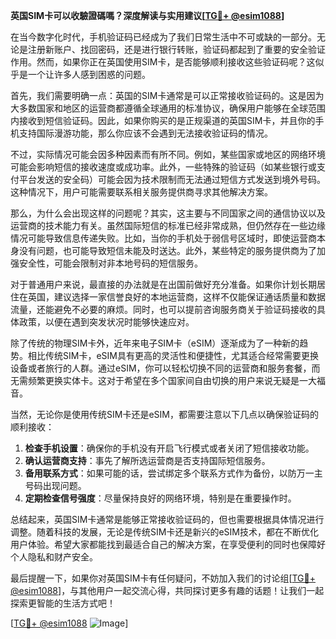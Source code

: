 **英国SIM卡可以收驗證碼嗎？深度解读与实用建议[[TG💪+ @esim1088](https://t.me/s/esim1088)]**

在当今数字化时代，手机验证码已经成为了我们日常生活中不可或缺的一部分。无论是注册新账户、找回密码，还是进行银行转账，验证码都起到了重要的安全验证作用。然而，如果你正在英国使用SIM卡，是否能够顺利接收这些验证码呢？这似乎是一个让许多人感到困惑的问题。

首先，我们需要明确一点：英国的SIM卡通常是可以正常接收验证码的。这是因为大多数国家和地区的运营商都遵循全球通用的标准协议，确保用户能够在全球范围内接收到短信验证码。因此，如果你购买的是正规渠道的英国SIM卡，并且你的手机支持国际漫游功能，那么你应该不会遇到无法接收验证码的情况。

不过，实际情况可能会因多种因素而有所不同。例如，某些国家或地区的网络环境可能会影响短信的接收速度或成功率。此外，一些特殊的验证码（如某些银行或支付平台发送的安全码）可能会因为技术限制而无法通过短信方式发送到境外号码。这种情况下，用户可能需要联系相关服务提供商寻求其他解决方案。

那么，为什么会出现这样的问题呢？其实，这主要与不同国家之间的通信协议以及运营商的技术能力有关。虽然国际短信的标准已经非常成熟，但仍然存在一些边缘情况可能导致信息传递失败。比如，当你的手机处于弱信号区域时，即使运营商本身没有问题，也可能导致短信未能及时送达。此外，某些特定的服务提供商为了加强安全性，可能会限制对非本地号码的短信服务。

对于普通用户来说，最直接的办法就是在出国前做好充分准备。如果你计划长期居住在英国，建议选择一家信誉良好的本地运营商，这样不仅能保证通话质量和数据流量，还能避免不必要的麻烦。同时，也可以提前咨询服务商关于验证码接收的具体政策，以便在遇到突发状况时能够快速应对。

除了传统的物理SIM卡外，近年来电子SIM卡（eSIM）逐渐成为了一种新的趋势。相比传统SIM卡，eSIM具有更高的灵活性和便捷性，尤其适合经常需要更换设备或者旅行的人群。通过eSIM，你可以轻松切换不同的运营商和服务套餐，而无需频繁更换实体卡。这对于希望在多个国家间自由切换的用户来说无疑是一大福音。

当然，无论你是使用传统SIM卡还是eSIM，都需要注意以下几点以确保验证码的顺利接收：

1. **检查手机设置**：确保你的手机没有开启飞行模式或者关闭了短信接收功能。
2. **确认运营商支持**：事先了解所选运营商是否支持国际短信服务。
3. **备用联系方式**：如果可能的话，尝试绑定多个联系方式作为备份，以防万一主号码出现问题。
4. **定期检查信号强度**：尽量保持良好的网络环境，特别是在重要操作时。

总结起来，英国SIM卡通常是能够正常接收验证码的，但也需要根据具体情况进行调整。随着科技的发展，无论是传统SIM卡还是新兴的eSIM技术，都在不断优化用户体验。希望大家都能找到最适合自己的解决方案，在享受便利的同时也保障好个人隐私和财产安全。

最后提醒一下，如果你对英国SIM卡有任何疑问，不妨加入我们的讨论组[[TG💪+ @esim1088](https://t.me/s/esim1088)]，与其他用户一起交流心得，共同探讨更多有趣的话题！让我们一起探索更智能的生活方式吧！

[[TG💪+ @esim1088](https://t.me/s/esim1088) ![Image](https://i.postimg.cc/4NQfJmqS/Snipaste-2025-05-13-00-14-12.png)]